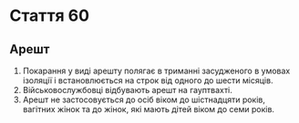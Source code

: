 Cтаття 60
====
Арешт
----
1. Покарання у виді арешту полягає в триманні засудженого в умовах ізоляції і встановлюється на строк від одного до шести місяців.
2. Військовослужбовці відбувають арешт на гауптвахті.
3. Арешт не застосовується до осіб віком до шістнадцяти років, вагітних жінок та до жінок, які мають дітей віком до семи років.
